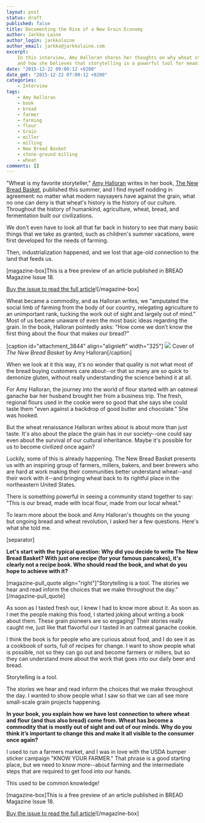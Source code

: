 ```yaml
---
layout: post
status: draft
published: false
title: Documenting the Rise of a New Grain Economy
author: Jarkko Laine
author_login: jarkkolaine
author_email: jarkko@jarkkolaine.com
excerpt:
    In this interview, Amy Halloran shares her thoughts on why wheat still matters,
    and how she believes that storytelling is a powerful tool for meaningful change.
date: "2015-12-22 09:00:12 +0200"
date_gmt: "2015-12-22 07:00:12 +0200"
categories:
    - Interview
tags:
    - Amy Halloran
    - book
    - bread
    - farmer
    - farming
    - flour
    - Grain
    - miller
    - milling
    - New Bread Basket
    - stone-ground milling
    - wheat
comments: []
---
```


"Wheat is my favorite storyteller," [Amy Halloran](http://amyhalloran.net) writes in her book, [The New Bread Basket](http://amzn.to/2pNjUUS), published this summer, and I find myself nodding in agreement: no matter what modern naysayers have against the grain, what no one can deny is that wheat's history is the history of our culture. Throughout the history of humankind, agriculture, wheat, bread, and fermentation built our civilizations.

We don't even have to look all that far back in history to see that many basic things that we take as granted, such as children's summer vacations, were first developed for the needs of farming.

Then, industrialization happened, and we lost that age-old connection to the land that feeds us.

[magazine-box]This is a free preview of an article published in BREAD Magazine Issue 18.

[Buy the issue to read the full article](https://shop.bread-magazine.com/bread-magazine-issue-18)![/magazine-box]

Wheat became a commodity, and as Halloran writes, we "amputated the social limb of farming from the body of our country, relegating agriculture to an unimportant rank, tucking the work out of sight and largely out of mind." Most of us became unaware of even the most basic ideas regarding the grain. In the book, Halloran pointedly asks: "How come we don’t know the first thing about the flour that makes our bread?"

[caption id="attachment\_3844" align="alignleft" width="325"] [![](http://bread-magazine.com/wp-content/uploads/2015/12/NBBcover-325x488.jpg)](http://bread-magazine.com/wp-content/uploads/2015/12/NBBcover.jpg) Cover of *The New Bread Basket* by Amy Halloran[/caption]

When we look at it this way, it's no wonder that quality is not what most of the bread buying customers care about--or that so many are so quick to demonize gluten, without really understanding the science behind it at all.

For Amy Halloran, the journey into the world of flour started with an oatmeal ganache bar her husband brought her from a business trip. The fresh, regional flours used in the cookie were so good that she says she could taste them "even against a backdrop of good butter and chocolate." She was hooked.

But the wheat renaissance Halloran writes about is about more than just taste. It's also about the place the grain has in our society--one could say even about the survival of our cultural inheritance. Maybe it's possible for us to become civilized once again?

Luckily, some of this is already happening. The New Bread Basket presents us with an inspiring group of farmers, millers, bakers, and beer brewers who are hard at work making their communities better understand wheat--and their work with it--and bringing wheat back to its rightful place in the northeastern United States.

There is something powerful in seeing a community stand together to say: "This is our bread, made with local flour, made from our local wheat."

To learn more about the book and Amy Halloran's thoughts on the young but ongoing bread and wheat revolution, I asked her a few questions. Here's what she told me.

[separator]

**Let's start with the typical question: Why did you decide to write The New Bread Basket? With just one recipe (for your famous pancakes), it's clearly not a recipe book. Who should read the book, and what do you hope to achieve with it?**

[magazine-pull\_quote align="right"]"Storytelling is a tool. The stories we hear and read inform the choices that we make throughout the day."[/magazine-pull\_quote]

As soon as I tasted fresh our, I knew I had to know more about it. As soon as I met the people making this food, I started joking about writing a book about them. These grain pioneers are so engaging! Their stories really caught me, just like that flavorful our I tasted in an oatmeal ganache cookie.

I think the book is for people who are curious about food, and I do see it as a cookbook of sorts, full of recipes for change. I want to show people what is possible, not so they can go out and become farmers or millers, but so they can understand more about the work that goes into our daily beer and bread.

Storytelling is a tool.

The stories we hear and read inform the choices that we make throughout the day. I wanted to show people what I saw so that we can all see more small-scale grain projects happening.

**In your book, you explain how we have lost connection to where wheat and flour (and thus also bread) come from. Wheat has become a commodity that is mostly out of sight and out of our minds. Why do you think it’s important to change this and make it all visible to the consumer once again?**

I used to run a farmers market, and I was in love with the USDA bumper sticker campaign "KNOW YOUR FARMER." That phrase is a good starting place, but we need to know more--about farming and the intermediate steps that are required to get food into our hands.

This used to be common knowledge!

[magazine-box]This is a free preview of an article published in BREAD Magazine Issue 18.

[Buy the issue to read the full article](https://shop.bread-magazine.com/bread-magazine-issue-18)![/magazine-box]
